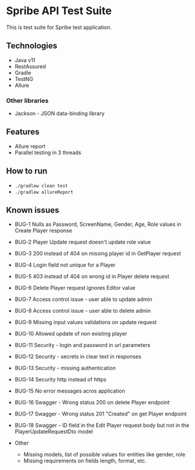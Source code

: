 # Spribe API Test Suite
This is test suite for Spribe test application.

## Technologies
- Java v11
- RestAssured 
- Gradle
- TestNG
- Allure

### Other libraries
- Jackson - JSON data-binding library

## Features
- Allure report
- Parallel testing in 3 threads

## How to run
- `./gradlew clean test`
- `./gradlew allureReport`

## Known issues
- BUG-1 Nulls as Password, ScreenName, Gender, Age, Role values in Create Player response
- BUG-2 Player Update request doesn't update role value
- BUG-3 200 instead of 404 on missing player id in GetPlayer request
- BUG-4 Login field not unique for a Player
- BUG-5 403 instead of 404 on wrong id in Player delete request
- BUG-6 Delete Player request ignores Editor value
- BUG-7 Access control issue - user able to update admin
- BUG-8 Access control issue - user able to delete admin
- BUG-9 Missing input values validations on update request
- BUG-10 Allowed update of non existing player
- BUG-11 Security - login and password in url parameters
- BUG-12 Security - secrets in clear text in responses
- BUG-13 Security - missing authentication
- BUG-14 Security http instead of https
- BUG-15 No error messages acros application
- BUG-16 Swagger - Wrong status 200 on delete Player endpoint
- BUG-17 Swagger - Wrong status 201 "Created" on get Player endpoint
- BUG-18 Swagger - ID field in the Edit Player request body but not in the PlayerUpdateRequestDto model

- Other
  - Missing models, list of possible values for entities like gender, role
  - Missing requirements on fields length, format, etc.
